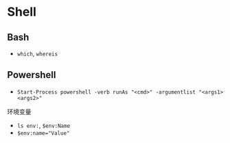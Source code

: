 # Shell

## Bash

- `which`, `whereis`

## Powershell

- `Start-Process powershell -verb runAs "<cmd>" -argumentlist "<args1> <args2>"`

环境变量

- `ls env:`, `$env:Name`
- `$env:name="Value"`
